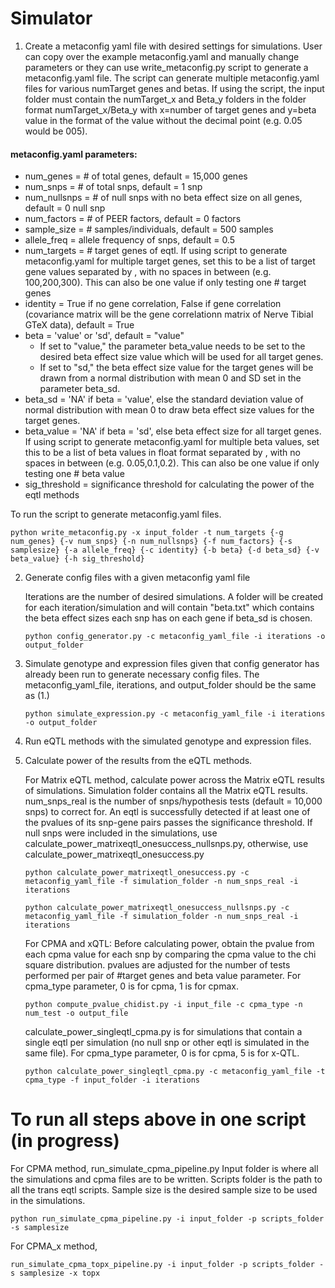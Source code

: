 # Simulator
1. Create a metaconfig yaml file with desired settings for simulations. User can copy over the example metaconfig.yaml and manually change parameters or they can use write_metaconfig.py script to generate a metaconfig.yaml file. The script can generate multiple metaconfig.yaml files for various numTarget genes and betas. If using the script, the input folder must contain the numTarget_x and Beta_y folders in the folder format numTarget_x/Beta_y with x=number of target genes and y=beta value in the format of the value without the decimal point (e.g. 0.05 would be 005).
   
#### metaconfig.yaml parameters:
- num_genes = # of total genes, default = 15,000 genes
- num_snps = # of total snps, default = 1 snp
- num_nullsnps = # of null snps with no beta effect size on all genes, default = 0 null snp
- num_factors = # of PEER factors, default = 0 factors
- sample_size = # samples/individuals, default = 500 samples
- allele_freq = allele frequency of snps, default = 0.5
- num_targets = # target genes of eqtl. If using script to generate metaconfig.yaml for multiple target genes, set this to be a list of target gene values separated by , with no spaces in between (e.g. 100,200,300). This can also be one value if only testing one # target genes 
- identity = True if no gene correlation, False if gene correlation (covariance matrix will be the gene correlationn matrix of Nerve Tibial GTeX data), default = True
- beta = 'value' or 'sd', default = "value" 
  - If set to "value," the parameter beta_value needs to be set to the desired beta effect size value which will be used for all target genes. 
  - If set to "sd," the beta effect size value for the target genes will be drawn from a normal distribution with mean 0 and SD set in the parameter beta_sd. 
- beta_sd = 'NA' if beta = 'value', else the standard deviation value of normal distribution with mean 0 to draw beta effect size values for the target genes.
- beta_value = 'NA' if beta = 'sd', else beta effect size for all target genes. If using script to generate metaconfig.yaml for multiple beta values, set this to be a list of beta values in float format separated by , with no spaces in between (e.g. 0.05,0.1,0.2). This can also be one value if only testing one # beta value 
- sig_threshold = significance threshold for calculating the power of the eqtl methods

To run the script to generate metaconfig.yaml files. 
   ```
   python write_metaconfig.py -x input_folder -t num_targets {-g num_genes} {-v num_snps} {-n num_nullsnps} {-f num_factors} {-s samplesize} {-a allele_freq} {-c identity} {-b beta} {-d beta_sd} {-v beta_value} {-h sig_threshold}
   ```
   
2. Generate config files with a given metaconfig yaml file

   Iterations are the number of desired simulations. A folder will be created for each iteration/simulation and will contain "beta.txt" which contains the beta effect sizes each snp has on each gene if beta_sd is chosen.
   ```
   python config_generator.py -c metaconfig_yaml_file -i iterations -o output_folder
   ```

3. Simulate genotype and expression files given that config generator has already been run to generate necessary config files. The metaconfig_yaml_file, iterations, and output_folder should be the same as (1.)
   ```
   python simulate_expression.py -c metaconfig_yaml_file -i iterations -o output_folder
   ```
4. Run eQTL methods with the simulated genotype and expression files.
5. Calculate power of the results from the eQTL methods.

   For Matrix eQTL method, calculate power across the Matrix eQTL results of simulations. Simulation folder contains all the Matrix eQTL results. num_snps_real is the number of snps/hypothesis tests (default = 10,000 snps) to correct for. An eqtl is successfully detected if at least one of the pvalues of its snp-gene pairs passes the significance threshold. If null snps were included in the simulations, use calculate_power_matrixeqtl_onesuccess_nullsnps.py, otherwise, use calculate_power_matrixeqtl_onesuccess.py
   ```
   python calculate_power_matrixeqtl_onesuccess.py -c metaconfig_yaml_file -f simulation_folder -n num_snps_real -i iterations 
   ```
   ```
   python calculate_power_matrixeqtl_onesuccess_nullsnps.py -c metaconfig_yaml_file -f simulation_folder -n num_snps_real -i iterations 
   ```
   
   For CPMA and xQTL: 
   Before calculating power, obtain the pvalue from each cpma value for each snp by comparing the cpma value to the chi square distribution. pvalues are adjusted for the number of tests performed per pair of #target genes and beta value parameter. For cpma_type parameter, 0 is for cpma, 1 is for cpmax. 
   ```
   python compute_pvalue_chidist.py -i input_file -c cpma_type -n num_test -o output_file
   ```

   calculate_power_singleqtl_cpma.py is for simulations that contain a single eqtl per simulation (no null snp or other eqtl is simulated in the same file). For cpma_type parameter, 0 is for cpma, 5 is for x-QTL. 
   ```
   python calculate_power_singleqtl_cpma.py -c metaconfig_yaml_file -t cpma_type -f input_folder -i iterations
   ```

# To run all steps above in one script (in progress)

For CPMA method, run_simulate_cpma_pipeline.py Input folder is where all the simulations and cpma files are to be written. Scripts folder is the path to all the trans eqtl scripts. Sample size is the desired sample size to be used in the simulations. 
 ```
 python run_simulate_cpma_pipeline.py -i input_folder -p scripts_folder -s samplesize
 ```
 For CPMA_x method, 
 ```
 run_simulate_cpma_topx_pipeline.py -i input_folder -p scripts_folder -s samplesize -x topx
 ```   

